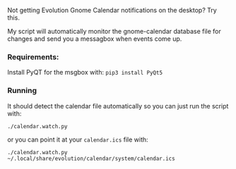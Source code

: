 Not getting Evolution Gnome Calendar notifications on the desktop? Try this.

My script will automatically monitor the gnome-calendar database file for changes and send you a messagbox when events come up.


### Requirements:

Install PyQT for the msgbox with: `pip3 install PyQt5`

### Running

It should detect the calendar file automatically so you can just run the script with:

    ./calendar.watch.py

or you can point it at your `calendar.ics` file with:

    ./calendar.watch.py ~/.local/share/evolution/calendar/system/calendar.ics
